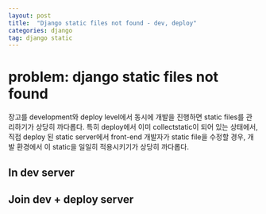 ```yaml
---
layout: post
title:  "Django static files not found - dev, deploy"
categories: django
tag: django static
---
```


# problem: django static files not found
장고를 development와 deploy level에서 동시에 개발을 진행하면 static files를 관리하기가 상당히 까다롭다. 
특히 deploy에서 이미 collectstatic이 되어 있는 상태에서, 직접 deploy 된 static server에서 front-end 개발자가 static file을 수정할 경우, 개발 환경에서 이 static을 일일히 적용시키기가 상당히 까다롭다. 


## In dev server


## Join dev + deploy server
